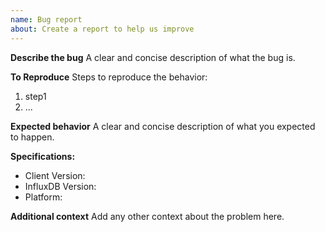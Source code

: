 ```yaml
---
name: Bug report
about: Create a report to help us improve
---
```


**Describe the bug**
A clear and concise description of what the bug is.

**To Reproduce**
Steps to reproduce the behavior:
1. step1
2. ...

**Expected behavior**
A clear and concise description of what you expected to happen.

**Specifications:**
 - Client Version:
 - InfluxDB Version:
 - Platform:

**Additional context**
Add any other context about the problem here.